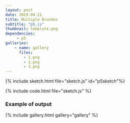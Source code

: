 ```yaml
---
layout: post
date: 2019-04-21
title: Multiple Brushes
subtitle: "p5.js"
thumbnail: template.png
dependencies:
     - p5
galleries:
    - name: gallery
      files:
        - 1.png
        - 2.png
        - 3.png
---
```


<script src="utils.js"></script>
<script src="shape.js"></script>
<script src="brush.js"></script>
{% include sketch.html file="sketch.js" id="p5sketch"%}

{% include code.html file="sketch.js" %}


### Example of output
{% include gallery.html gallery="gallery" %}

